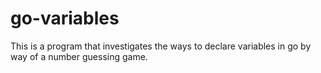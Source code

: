 # go-variables

This is a program that investigates the ways to declare variables in go by way of a number guessing game.

